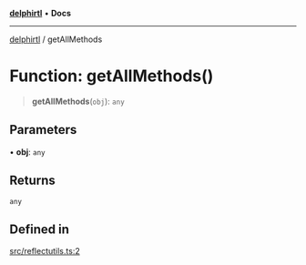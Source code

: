 [**delphirtl**](../README.md) • **Docs**

***

[delphirtl](../globals.md) / getAllMethods

# Function: getAllMethods()

> **getAllMethods**(`obj`): `any`

## Parameters

• **obj**: `any`

## Returns

`any`

## Defined in

[src/reflectutils.ts:2](https://github.com/chuacw/delphirtl/blob/ee346b6bac1024b6b648d44d9c6cf692e10f6983/src/reflectutils.ts#L2)
